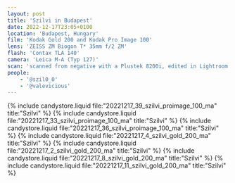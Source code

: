 ```yaml
---
layout: post
title: 'Szilvi in Budapest'
date: 2022-12-17T23:05+0100
location: 'Budapest, Hungary'
film: 'Kodak Gold 200 and Kodak Pro Image 100'
lens: 'ZEISS ZM Biogon T* 35mm f/2 ZM'
flash: 'Contax TLA 140'
camera: 'Leica M-A (Typ 127)'
scan: 'scanned from negative with a Plustek 8200i, edited in Lightroom'
people: 
    - '@szil0_0'
    - '@valevicious'
---
```


{% include candystore.liquid file:"20221217_39_szilvi_proimage_100_ma" title:"Szilvi" %}
{% include candystore.liquid file:"20221217_33_szilvi_proimage_100_ma" title:"Szilvi" %}
{% include candystore.liquid file:"20221217_36_szilvi_proimage_100_ma" title:"Szilvi" %}
{% include candystore.liquid file:"20221217_4_szilvi_gold_200_ma" title:"Szilvi" %}
{% include candystore.liquid file:"20221217_2_szilvi_gold_200_ma" title:"Szilvi" %}
{% include candystore.liquid file:"20221217_8_szilvi_gold_200_ma" title:"Szilvi" %}
{% include candystore.liquid file:"20221217_11_szilvi_gold_200_ma" title:"Szilvi" %}

